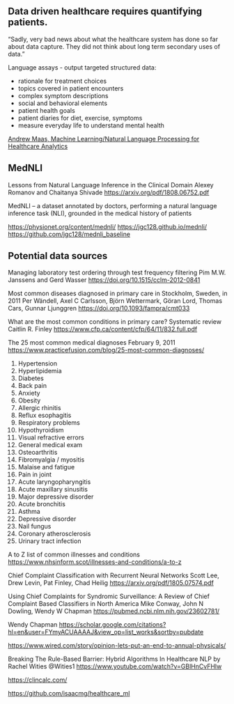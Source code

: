 ## Data driven healthcare requires quantifying patients.
“Sadly, very bad news about what the healthcare system has done so far about data capture. They did not think about long term secondary uses of data.”

Language assays - output targeted structured data:
 - rationale for treatment choices
 - topics covered in patient encounters
 - complex symptom descriptions
 - social and behavioral elements
 - patient health goals
 - patient diaries for diet, exercise, symptoms
 - measure everyday life to understand mental health

[Andrew Maas, Machine Learning/Natural Language Processing for Healthcare Analytics](https://www.youtube.com/watch?v=zx2CYEmEbp4)


## MedNLI

Lessons from Natural Language Inference in the Clinical Domain
Alexey Romanov and Chaitanya Shivade
https://arxiv.org/pdf/1808.06752.pdf

MedNLI – a dataset annotated by doctors, performing a natural language inference task (NLI), grounded in the medical history of patients

https://physionet.org/content/mednli/
https://jgc128.github.io/mednli/
https://github.com/jgc128/mednli_baseline


## Potential data sources

Managing laboratory test ordering through test frequency filtering
Pim M.W. Janssens and Gerd Wasser
https://doi.org/10.1515/cclm-2012-0841

Most common diseases diagnosed in primary care in Stockholm, Sweden, in 2011
Per Wändell, Axel C Carlsson, Björn Wettermark, Göran Lord, Thomas Cars, Gunnar Ljunggren
https://doi.org/10.1093/fampra/cmt033

What are the most common conditions in primary care? Systematic review
Caitlin R. Finley
https://www.cfp.ca/content/cfp/64/11/832.full.pdf


The 25 most common medical diagnoses
February 9, 2011
https://www.practicefusion.com/blog/25-most-common-diagnoses/

1. Hypertension
2. Hyperlipidemia
3. Diabetes
4. Back pain
5. Anxiety
6. Obesity
7. Allergic rhinitis
8. Reflux esophagitis
9. Respiratory problems
10. Hypothyroidism
11. Visual refractive errors
12. General medical exam
13. Osteoarthritis
14. Fibromyalgia / myositis
15. Malaise and fatigue
16. Pain in joint
17. Acute laryngopharyngitis
18. Acute maxillary sinusitis
19. Major depressive disorder
20. Acute bronchitis
21. Asthma
22. Depressive disorder
23. Nail fungus
24. Coronary atherosclerosis
25. Urinary tract infection


A to Z list of common illnesses and conditions
https://www.nhsinform.scot/illnesses-and-conditions/a-to-z


Chief Complaint Classification with Recurrent Neural Networks
Scott Lee, Drew Levin, Pat Finley, Chad Heilig
https://arxiv.org/pdf/1805.07574.pdf


Using Chief Complaints for Syndromic Surveillance: A Review of Chief Complaint Based Classifiers in North America
Mike Conway, John N Dowling, Wendy W Chapman
https://pubmed.ncbi.nlm.nih.gov/23602781/


Wendy Chapman
https://scholar.google.com/citations?hl=en&user=FYmyACUAAAAJ&view_op=list_works&sortby=pubdate




https://www.wired.com/story/opinion-lets-put-an-end-to-annual-physicals/

Breaking The Rule-Based Barrier: Hybrid Algorithms In Healthcare NLP
by Rachel Wities @Wities1
https://www.youtube.com/watch?v=GBlHnCvFHlw


https://clincalc.com/


https://github.com/isaacmg/healthcare_ml


